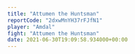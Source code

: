 ```yaml
---
title: "Attumen the Huntsman"
reportCode: "2dxwMnYH37rFJfN1"
player: "Amdal"
fight: "Attumen the Huntsman"
date: 2021-06-30T19:09:58.934000+00:00
---
```

